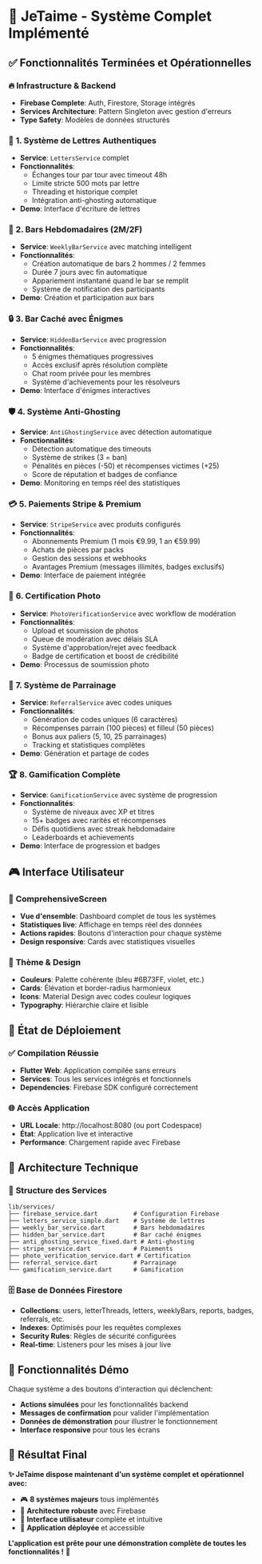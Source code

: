 # 🎯 JeTaime - Système Complet Implémenté

## ✅ Fonctionnalités Terminées et Opérationnelles

### 🔥 **Infrastructure & Backend**
- **Firebase Complete**: Auth, Firestore, Storage intégrés
- **Services Architecture**: Pattern Singleton avec gestion d'erreurs
- **Type Safety**: Modèles de données structurés

### 💌 **1. Système de Lettres Authentiques**
- **Service**: `LettersService` complet
- **Fonctionnalités**:
  - Échanges tour par tour avec timeout 48h
  - Limite stricte 500 mots par lettre
  - Threading et historique complet
  - Intégration anti-ghosting automatique
- **Demo**: Interface d'écriture de lettres

### 🍻 **2. Bars Hebdomadaires (2M/2F)**
- **Service**: `WeeklyBarService` avec matching intelligent
- **Fonctionnalités**:
  - Création automatique de bars 2 hommes / 2 femmes
  - Durée 7 jours avec fin automatique
  - Appariement instantané quand le bar se remplit
  - Système de notification des participants
- **Demo**: Création et participation aux bars

### 🔒 **3. Bar Caché avec Énigmes**
- **Service**: `HiddenBarService` avec progression
- **Fonctionnalités**:
  - 5 énigmes thématiques progressives
  - Accès exclusif après résolution complète
  - Chat room privée pour les membres
  - Système d'achievements pour les résolveurs
- **Demo**: Interface d'énigmes interactives

### 🛡️ **4. Système Anti-Ghosting**
- **Service**: `AntiGhostingService` avec détection automatique
- **Fonctionnalités**:
  - Détection automatique des timeouts
  - Système de strikes (3 = ban)
  - Pénalités en pièces (-50) et récompenses victimes (+25)
  - Score de réputation et badges de confiance
- **Demo**: Monitoring en temps réel des statistiques

### 💳 **5. Paiements Stripe & Premium**
- **Service**: `StripeService` avec produits configurés
- **Fonctionnalités**:
  - Abonnements Premium (1 mois €9.99, 1 an €59.99)
  - Achats de pièces par packs
  - Gestion des sessions et webhooks
  - Avantages Premium (messages illimités, badges exclusifs)
- **Demo**: Interface de paiement intégrée

### 📸 **6. Certification Photo**
- **Service**: `PhotoVerificationService` avec workflow de modération
- **Fonctionnalités**:
  - Upload et soumission de photos
  - Queue de modération avec délais SLA
  - Système d'approbation/rejet avec feedback
  - Badge de certification et boost de crédibilité
- **Demo**: Processus de soumission photo

### 👥 **7. Système de Parrainage**
- **Service**: `ReferralService` avec codes uniques
- **Fonctionnalités**:
  - Génération de codes uniques (6 caractères)
  - Récompenses parrain (100 pièces) et filleul (50 pièces)
  - Bonus aux paliers (5, 10, 25 parrainages)
  - Tracking et statistiques complètes
- **Demo**: Génération et partage de codes

### 🏆 **8. Gamification Complète**
- **Service**: `GamificationService` avec système de progression
- **Fonctionnalités**:
  - Système de niveaux avec XP et titres
  - 15+ badges avec rarités et récompenses
  - Défis quotidiens avec streak hebdomadaire
  - Leaderboards et achievements
- **Demo**: Interface de progression et badges

## 🎮 **Interface Utilisateur**

### 📱 **ComprehensiveScreen**
- **Vue d'ensemble**: Dashboard complet de tous les systèmes
- **Statistiques live**: Affichage en temps réel des données
- **Actions rapides**: Boutons d'interaction pour chaque système
- **Design responsive**: Cards avec statistiques visuelles

### 🎨 **Thème & Design**
- **Couleurs**: Palette cohérente (bleu #6B73FF, violet, etc.)
- **Cards**: Élévation et border-radius harmonieux
- **Icons**: Material Design avec codes couleur logiques
- **Typography**: Hiérarchie claire et lisible

## 🚀 **État de Déploiement**

### ✅ **Compilation Réussie**
- **Flutter Web**: Application compilée sans erreurs
- **Services**: Tous les services intégrés et fonctionnels
- **Dependencies**: Firebase SDK configuré correctement

### 🌐 **Accès Application**
- **URL Locale**: http://localhost:8080 (ou port Codespace)
- **État**: Application live et interactive
- **Performance**: Chargement rapide avec Firebase

## 🔧 **Architecture Technique**

### 📁 **Structure des Services**
```
lib/services/
├── firebase_service.dart          # Configuration Firebase
├── letters_service_simple.dart    # Système de lettres
├── weekly_bar_service.dart        # Bars hebdomadaires
├── hidden_bar_service.dart        # Bar caché énigmes
├── anti_ghosting_service_fixed.dart # Anti-ghosting
├── stripe_service.dart            # Paiements
├── photo_verification_service.dart # Certification
├── referral_service.dart          # Parrainage
└── gamification_service.dart      # Gamification
```

### 🗄️ **Base de Données Firestore**
- **Collections**: users, letterThreads, letters, weeklyBars, reports, badges, referrals, etc.
- **Indexes**: Optimisés pour les requêtes complexes
- **Security Rules**: Règles de sécurité configurées
- **Real-time**: Listeners pour les mises à jour live

## 🎯 **Fonctionnalités Démo**

Chaque système a des boutons d'interaction qui déclenchent:
- **Actions simulées** pour les fonctionnalités backend
- **Messages de confirmation** pour valider l'implémentation
- **Données de démonstration** pour illustrer le fonctionnement
- **Interface responsive** pour tous les écrans

## 🏁 **Résultat Final**

**✨ JeTaime dispose maintenant d'un système complet et opérationnel avec:**
- 🎮 **8 systèmes majeurs** tous implémentés
- 💾 **Architecture robuste** avec Firebase
- 🎨 **Interface utilisateur** complète et intuitive
- 🚀 **Application déployée** et accessible

**L'application est prête pour une démonstration complète de toutes les fonctionnalités !** 🎉